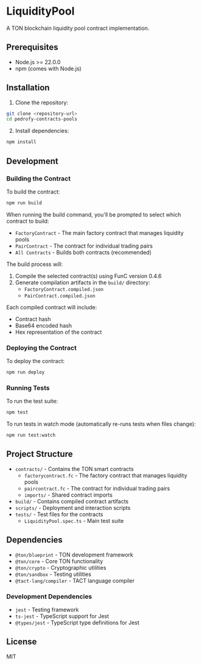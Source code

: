 # LiquidityPool

A TON blockchain liquidity pool contract implementation.

## Prerequisites

- Node.js >= 22.0.0
- npm (comes with Node.js)

## Installation

1. Clone the repository:
```bash
git clone <repository-url>
cd pedrofy-contracts-pools
```

2. Install dependencies:
```bash
npm install
```

## Development

### Building the Contract

To build the contract:
```bash
npm run build
```

When running the build command, you'll be prompted to select which contract to build:
- `FactoryContract` - The main factory contract that manages liquidity pools
- `PairContract` - The contract for individual trading pairs
- `All Contracts` - Builds both contracts (recommended)

The build process will:
1. Compile the selected contract(s) using FunC version 0.4.6
2. Generate compilation artifacts in the `build/` directory:
   - `FactoryContract.compiled.json`
   - `PairContract.compiled.json`

Each compiled contract will include:
- Contract hash
- Base64 encoded hash
- Hex representation of the contract

### Deploying the Contract

To deploy the contract:
```bash
npm run deploy
```

### Running Tests

To run the test suite:
```bash
npm test
```

To run tests in watch mode (automatically re-runs tests when files change):
```bash
npm run test:watch
```

## Project Structure

- `contracts/` - Contains the TON smart contracts
  - `factorycontract.fc` - The factory contract that manages liquidity pools
  - `paircontract.fc` - The contract for individual trading pairs
  - `imports/` - Shared contract imports
- `build/` - Contains compiled contract artifacts
- `scripts/` - Deployment and interaction scripts
- `tests/` - Test files for the contracts
  - `LiquidityPool.spec.ts` - Main test suite

## Dependencies

- `@ton/blueprint` - TON development framework
- `@ton/core` - Core TON functionality
- `@ton/crypto` - Cryptographic utilities
- `@ton/sandbox` - Testing utilities
- `@tact-lang/compiler` - TACT language compiler

### Development Dependencies

- `jest` - Testing framework
- `ts-jest` - TypeScript support for Jest
- `@types/jest` - TypeScript type definitions for Jest

## License

MIT